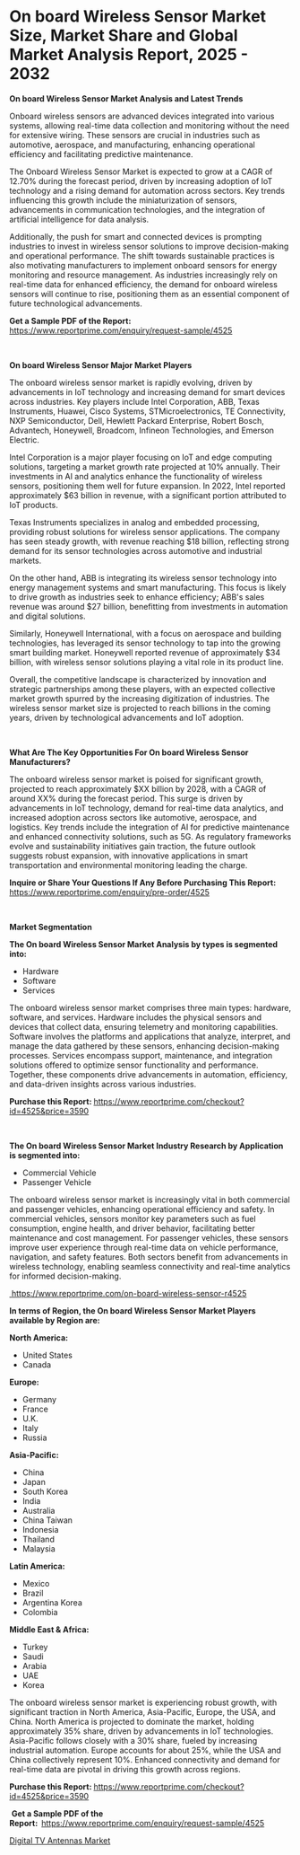 <p><h1>On board Wireless Sensor Market Size, Market Share and Global Market Analysis Report, 2025 - 2032</h1></p><p><strong>On board Wireless Sensor Market Analysis and Latest Trends</strong></p>
<p><p>Onboard wireless sensors are advanced devices integrated into various systems, allowing real-time data collection and monitoring without the need for extensive wiring. These sensors are crucial in industries such as automotive, aerospace, and manufacturing, enhancing operational efficiency and facilitating predictive maintenance.</p><p>The Onboard Wireless Sensor Market is expected to grow at a CAGR of 12.70% during the forecast period, driven by increasing adoption of IoT technology and a rising demand for automation across sectors. Key trends influencing this growth include the miniaturization of sensors, advancements in communication technologies, and the integration of artificial intelligence for data analysis. </p><p>Additionally, the push for smart and connected devices is prompting industries to invest in wireless sensor solutions to improve decision-making and operational performance. The shift towards sustainable practices is also motivating manufacturers to implement onboard sensors for energy monitoring and resource management. As industries increasingly rely on real-time data for enhanced efficiency, the demand for onboard wireless sensors will continue to rise, positioning them as an essential component of future technological advancements.</p></p>
<p><strong>Get a Sample PDF of the Report:&nbsp;</strong> <a href="https://www.reportprime.com/enquiry/request-sample/4525?utm_campaign=3106&utm_medium=2&utm_source=Github&utm_content=ia&utm_term=19032025&utm_id=on-board-wireless-sensor">https://www.reportprime.com/enquiry/request-sample/4525</a></p>
<p>&nbsp;</p>
<p><strong>On board Wireless Sensor Major Market Players</strong></p>
<p><p>The onboard wireless sensor market is rapidly evolving, driven by advancements in IoT technology and increasing demand for smart devices across industries. Key players include Intel Corporation, ABB, Texas Instruments, Huawei, Cisco Systems, STMicroelectronics, TE Connectivity, NXP Semiconductor, Dell, Hewlett Packard Enterprise, Robert Bosch, Advantech, Honeywell, Broadcom, Infineon Technologies, and Emerson Electric.</p><p>Intel Corporation is a major player focusing on IoT and edge computing solutions, targeting a market growth rate projected at 10% annually. Their investments in AI and analytics enhance the functionality of wireless sensors, positioning them well for future expansion. In 2022, Intel reported approximately $63 billion in revenue, with a significant portion attributed to IoT products.</p><p>Texas Instruments specializes in analog and embedded processing, providing robust solutions for wireless sensor applications. The company has seen steady growth, with revenue reaching $18 billion, reflecting strong demand for its sensor technologies across automotive and industrial markets.</p><p>On the other hand, ABB is integrating its wireless sensor technology into energy management systems and smart manufacturing. This focus is likely to drive growth as industries seek to enhance efficiency; ABB's sales revenue was around $27 billion, benefitting from investments in automation and digital solutions.</p><p>Similarly, Honeywell International, with a focus on aerospace and building technologies, has leveraged its sensor technology to tap into the growing smart building market. Honeywell reported revenue of approximately $34 billion, with wireless sensor solutions playing a vital role in its product line.</p><p>Overall, the competitive landscape is characterized by innovation and strategic partnerships among these players, with an expected collective market growth spurred by the increasing digitization of industries. The wireless sensor market size is projected to reach billions in the coming years, driven by technological advancements and IoT adoption.</p></p>
<p>&nbsp;</p>
<p><strong>What Are The Key Opportunities For On board Wireless Sensor Manufacturers?</strong></p>
<p><p>The onboard wireless sensor market is poised for significant growth, projected to reach approximately $XX billion by 2028, with a CAGR of around XX% during the forecast period. This surge is driven by advancements in IoT technology, demand for real-time data analytics, and increased adoption across sectors like automotive, aerospace, and logistics. Key trends include the integration of AI for predictive maintenance and enhanced connectivity solutions, such as 5G. As regulatory frameworks evolve and sustainability initiatives gain traction, the future outlook suggests robust expansion, with innovative applications in smart transportation and environmental monitoring leading the charge.</p></p>
<p><strong>Inquire or Share Your Questions If Any Before Purchasing This Report:</strong> <a href="https://www.reportprime.com/enquiry/pre-order/4525?utm_campaign=3106&utm_medium=2&utm_source=Github&utm_content=ia&utm_term=19032025&utm_id=on-board-wireless-sensor">https://www.reportprime.com/enquiry/pre-order/4525</a></p>
<p>&nbsp;</p>
<p><strong>Market Segmentation</strong></p>
<p><strong>The On board Wireless Sensor Market Analysis by types is segmented into:</strong></p>
<p><ul><li>Hardware</li><li>Software</li><li>Services</li></ul></p>
<p><p>The onboard wireless sensor market comprises three main types: hardware, software, and services. Hardware includes the physical sensors and devices that collect data, ensuring telemetry and monitoring capabilities. Software involves the platforms and applications that analyze, interpret, and manage the data gathered by these sensors, enhancing decision-making processes. Services encompass support, maintenance, and integration solutions offered to optimize sensor functionality and performance. Together, these components drive advancements in automation, efficiency, and data-driven insights across various industries.</p></p>
<p><strong>Purchase this Report:&nbsp;</strong><a href="https://www.reportprime.com/checkout?id=4525&price=3590&utm_campaign=3106&utm_medium=2&utm_source=Github&utm_content=ia&utm_term=19032025&utm_id=on-board-wireless-sensor">https://www.reportprime.com/checkout?id=4525&price=3590</a></p>
<p>&nbsp;</p>
<p><strong>The On board Wireless Sensor Market Industry Research by Application is segmented into:</strong></p>
<p><ul><li>Commercial Vehicle</li><li>Passenger Vehicle</li></ul></p>
<p><p>The onboard wireless sensor market is increasingly vital in both commercial and passenger vehicles, enhancing operational efficiency and safety. In commercial vehicles, sensors monitor key parameters such as fuel consumption, engine health, and driver behavior, facilitating better maintenance and cost management. For passenger vehicles, these sensors improve user experience through real-time data on vehicle performance, navigation, and safety features. Both sectors benefit from advancements in wireless technology, enabling seamless connectivity and real-time analytics for informed decision-making.</p></p>
<p><a href="https://www.reportprime.com/on-board-wireless-sensor-r4525?utm_campaign=3106&utm_medium=2&utm_source=Github&utm_content=ia&utm_term=19032025&utm_id=on-board-wireless-sensor">&nbsp;https://www.reportprime.com/on-board-wireless-sensor-r4525</a></p>
<p><strong>In terms of Region, the On board Wireless Sensor Market Players available by Region are:</strong></p>
<p>
    <p> <strong> North America: </strong>
        <ul>
            <li>United States</li>
            <li>Canada</li>
        </ul>
        </p> 
    <p> <strong> Europe: </strong>
        <ul>
            <li>Germany</li>
            <li>France</li>
            <li>U.K.</li>
            <li>Italy</li>
            <li>Russia</li>
        </ul>
        </p> 
    <p> <strong> Asia-Pacific: </strong>
        <ul>
            <li>China</li>
            <li>Japan</li>
            <li>South Korea</li>
            <li>India</li>
            <li>Australia</li>
            <li>China Taiwan</li>
            <li>Indonesia</li>
            <li>Thailand</li>
            <li>Malaysia</li>
        </ul>
        </p> 
    <p> <strong> Latin America: </strong>
        <ul>
            <li>Mexico</li>
            <li>Brazil</li>
            <li>Argentina Korea</li>
            <li>Colombia</li>
        </ul>
        </p> 
    <p> <strong> Middle East & Africa: </strong>
        <ul>
            <li>Turkey</li>
            <li>Saudi</li>
            <li>Arabia</li>
            <li>UAE</li>
            <li>Korea</li>
        </ul>
    </p>
    </p>
<p><p>The onboard wireless sensor market is experiencing robust growth, with significant traction in North America, Asia-Pacific, Europe, the USA, and China. North America is projected to dominate the market, holding approximately 35% share, driven by advancements in IoT technologies. Asia-Pacific follows closely with a 30% share, fueled by increasing industrial automation. Europe accounts for about 25%, while the USA and China collectively represent 10%. Enhanced connectivity and demand for real-time data are pivotal in driving this growth across regions.</p></p>
<p><strong>Purchase this Report: </strong><a href="https://www.reportprime.com/checkout?id=4525&price=3590&utm_campaign=3106&utm_medium=2&utm_source=Github&utm_content=ia&utm_term=19032025&utm_id=on-board-wireless-sensor">https://www.reportprime.com/checkout?id=4525&price=3590</a></p>
<p>&nbsp;<strong>Get a Sample PDF of the Report:&nbsp;&nbsp;</strong><a href="https://www.reportprime.com/enquiry/request-sample/4525?utm_campaign=3106&utm_medium=2&utm_source=Github&utm_content=ia&utm_term=19032025&utm_id=on-board-wireless-sensor">https://www.reportprime.com/enquiry/request-sample/4525</a></p>
<p><strong></strong></p>
<p><p><a href="https://github.com/lalolatiot/Market-Research-Report-List-1/blob/main/digital-tv-antennas-market.md?utm_campaign=3106&utm_medium=2&utm_source=Github&utm_content=ia&utm_term=19032025&utm_id=on-board-wireless-sensor">Digital TV Antennas Market</a></p></p>